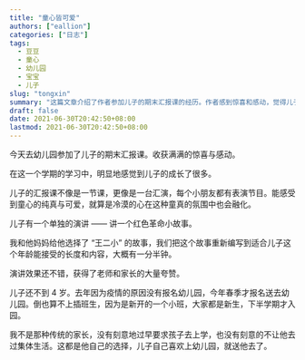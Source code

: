 ```yaml
---
title: "童心皆可爱"
authors: ["eallion"]
categories: ["日志"]
tags: 
  - 豆豆
  - 童心
  - 幼儿园
  - 宝宝
  - 儿子
slug: "tongxin"
summary: "这篇文章介绍了作者参加儿子的期末汇报课的经历。作者感到惊喜和感动，觉得儿子在这一个学期里成长了很多。汇报课是一台汇演，每个小朋友都有表演节目，让人感受到了童心的纯真和可爱。作者的儿子做了一个单独的演讲，讲了一个红色革命小故事，演讲效果很好。作者的儿子不到4岁，去年因为疫情的原因没有上幼儿园，今年才报名去了幼儿园。这都是儿子自己的选择，作者没刻意要求他上学，也没刻意不让他过集体生活。"
draft: false
date: 2021-06-30T20:42:50+08:00
lastmod: 2021-06-30T20:42:50+08:00
---
```


今天去幼儿园参加了儿子的期末汇报课。收获满满的惊喜与感动。

在这一个学期的学习中，明显地感觉到儿子的成长了很多。

儿子的汇报课不像是一节课，更像是一台汇演，每个小朋友都有表演节目。能感受到童心的纯真与可爱，就算是冷漠的心在这种童真的氛围中也会融化。

儿子有一个单独的演讲 —— 讲一个红色革命小故事。

我和他妈妈给他选择了 “王二小” 的故事，我们把这个故事重新编写到适合儿子这个年龄能接受的长度和内容，大概有一分半钟。

演讲效果还不错，获得了老师和家长的大量夸赞。

儿子还不到 4 岁。去年因为疫情的原因没有报名幼儿园，今年春季才报名送去幼儿园。倒也算不上插班生，因为是新开的一个小班，大家都是新生，下半学期才入园。

我不是那种传统的家长，没有刻意地过早要求孩子去上学，也没有刻意的不让他去过集体生活。这都是他自己的选择，儿子自己喜欢上幼儿园，就送他去了。
